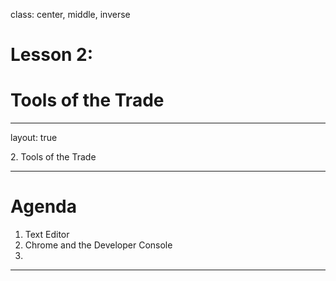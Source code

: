 class: center, middle, inverse

# Lesson 2: 
# Tools of the Trade

---

layout: true

<div class="breadcrumb">2. Tools of the Trade</div>

---

# Agenda

1. Text Editor
2. Chrome and the Developer Console
3. 

---
